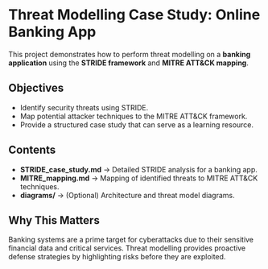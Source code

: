 # Threat Modelling Case Study: Online Banking App

This project demonstrates how to perform threat modelling on a **banking application** using the **STRIDE framework** and **MITRE ATT&CK mapping**.

## Objectives
- Identify security threats using STRIDE.
- Map potential attacker techniques to the MITRE ATT&CK framework.
- Provide a structured case study that can serve as a learning resource.

## Contents
- **STRIDE_case_study.md** → Detailed STRIDE analysis for a banking app.
- **MITRE_mapping.md** → Mapping of identified threats to MITRE ATT&CK techniques.
- **diagrams/** → (Optional) Architecture and threat model diagrams.

## Why This Matters
Banking systems are a prime target for cyberattacks due to their sensitive financial data and critical services. Threat modelling provides proactive defense strategies by highlighting risks before they are exploited.

